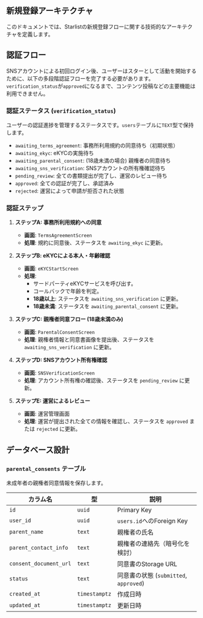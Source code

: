 ## 新規登録アーキテクチャ

このドキュメントでは、Starlistの新規登録フローに関する技術的なアーキテクチャを定義します。

## 認証フロー

SNSアカウントによる初回ログイン後、ユーザーはスターとして活動を開始するために、以下の多段階認証フローを完了する必要があります。
`verification_status`が`approved`になるまで、コンテンツ投稿などの主要機能は利用できません。

### 認証ステータス (`verification_status`)

ユーザーの認証進捗を管理するステータスです。`users`テーブルに`TEXT`型で保持します。

- `awaiting_terms_agreement`: 事務所利用規約の同意待ち（初期状態）
- `awaiting_ekyc`: eKYCの実施待ち
- `awaiting_parental_consent`: (18歳未満の場合) 親権者の同意待ち
- `awaiting_sns_verification`: SNSアカウントの所有権確認待ち
- `pending_review`: 全ての書類提出が完了し、運営のレビュー待ち
- `approved`: 全ての認証が完了し、承認済み
- `rejected`: 運営によって申請が拒否された状態

### 認証ステップ

1.  **ステップA: 事務所利用規約への同意**
    - **画面**: `TermsAgreementScreen`
    - **処理**: 規約に同意後、ステータスを `awaiting_ekyc` に更新。

2.  **ステップB: eKYCによる本人・年齢確認**
    - **画面**: `eKYCStartScreen`
    - **処理**:
        - サードパーティeKYCサービスを呼び出す。
        - コールバックで年齢を判定。
        - **18歳以上**: ステータスを `awaiting_sns_verification` に更新。
        - **18歳未満**: ステータスを `awaiting_parental_consent` に更新。

3.  **ステップC: 親権者同意フロー (18歳未満のみ)**
    - **画面**: `ParentalConsentScreen`
    - **処理**: 親権者情報と同意書画像を提出後、ステータスを `awaiting_sns_verification` に更新。

4.  **ステップD: SNSアカウント所有権確認**
    - **画面**: `SNSVerificationScreen`
    - **処理**: アカウント所有権の確認後、ステータスを `pending_review` に更新。

5.  **ステップE: 運営によるレビュー**
    - **画面**: 運営管理画面
    - **処理**: 運営が提出された全ての情報を確認し、ステータスを `approved` または `rejected` に更新。

## データベース設計

### `parental_consents` テーブル

未成年者の親権者同意情報を保存します。

| カラム名                 | 型        | 説明                               |
| ------------------------ | --------- | ---------------------------------- |
| `id`                     | `uuid`    | Primary Key                        |
| `user_id`                | `uuid`    | `users.id`へのForeign Key         |
| `parent_name`            | `text`    | 親権者の氏名                       |
| `parent_contact_info`    | `text`    | 親権者の連絡先（暗号化を検討）     |
| `consent_document_url`   | `text`    | 同意書のStorage URL                |
| `status`                 | `text`    | 同意書の状態 (`submitted`, `approved`) |
| `created_at`             | `timestamptz` | 作成日時                           |
| `updated_at`             | `timestamptz` | 更新日時                           | 